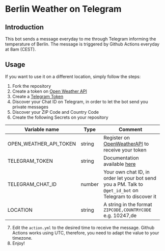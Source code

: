 # Berlin Weather on Telegram

## Introduction

This bot sends a message everyday to me through Telegram informing the temperature of Berlin. The message is triggered by Github Actions everyday at 8am (CEST).

## Usage

If you want to use it on a different location, simply follow the steps:

1. Fork the repository
2. Create a token on [Open Weather API](https://openweathermap.org/api)
3. Create a [Telegram Token](https://core.telegram.org/bots)
4. Discover your Chat ID on Telegram, in order to let the bot send you private messages
5. Discover your ZIP Code and Country Code
6. Create the following Secrets on your repository

| Variable name          | Type   | Comment                                                                                                 |
| ---------------------- | ------ | ------------------------------------------------------------------------------------------------------- |
| OPEN_WEATHER_API_TOKEN | string | Register on [OpenWeatherAPI](https://openweathermap.org/) to receive your token                         |
| TELEGRAM_TOKEN         | string | Documentation available [here](https://core.telegram.org/bots)                                          |
| TELEGRAM_CHAT_ID       | number | Your own chat ID, in order let your bot send you a PM. Talk to `@get_id_bot` on Telegram to discover it |
| LOCATION               | string | A string in the format `ZIPCODE,COUNTRYCODE` e.g. 10247,de                                              |

7. Edit the `action.yml` to the desired time to receive the message. Github Actions works using UTC, therefore, you need to adapt the value to your timezone.
8. Enjoy!
